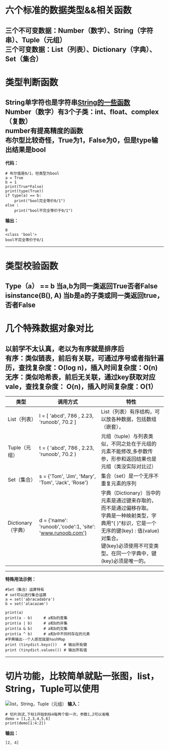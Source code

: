 # 六个标准的数据类型&&相关函数
**三个不可变数据：Number（数字）、String（字符串）、Tuple（元组）<br>
三个可变数据：List（列表）、Dictionary（字典）、Set（集合）**
---------------------------------------------------------
# 类型判断函数
**String单字符也是字符串[String的一些函数](http://www.runoob.com/python3/python3-string.html)<br>
Number（数字）有3个子类：int、float、complex（复数）<br>
number有提高精度的函数<br>
布尔型比较奇怪，True为1，False为0，但是type输出结果是bool**
---------------------------------------------------------
**代码：**
```
# 布尔值是0/1，但类型为bool
a = True
b = 1
print(True*False)
print(type(True))
if type(a) == b:
	print("bool完全等价0/1")
else :
	print("bool不完全等价于0/1")
```
**输出：**
```
0
<class 'bool'>
bool不完全等价于0/1
```
---------------------------------------------------------
# 类型校验函数
**Type（a） == b 当a,b为同一类返回True否者False<br>
isinstance(B(), A)  当b是a的子类或同一类返回true，否者False**
---------------------------------------------------------
# 几个特殊数据对象对比
**以前学不太认真，老以为有序就是排序后<br>
有序：类似链表，前后有关联，可通过序号或者指针遍历，查找复杂度：O(log n)，插入时间复杂度：O(n)<br>
无序：类似哈希表，前后无关联，通过key获取对应vale，查找复杂度： O(n)，插入时间复杂度：O(1）**<br>
---------------------------------------------------------
类型| 调用方式|特性
----| -------|-------
List（列表） | l = [ 'abcd', 786 , 2.23, 'runoob', 70.2 ]|List（列表）有序结构，可以放各种数据，包括数组（嵌套），
Tuple（元组） |t = ( 'abcd', 786 , 2.23, 'runoob', 70.2  )|元组（tuple）与列表类似，不同之处在于元组的元素不能修改,多参数传参，形参和返回结果也是元组（类没实际对比过）
Set（集合） |s = {'Tom', 'Jim', 'Mary', 'Tom', 'Jack', 'Rose'}|集合（set）是一个无序不重复元素的序列
Dictionary（字典） |d = {'name': 'runoob','code':1, 'site': 'www.runoob.com'}|字典（Dictionary）当中的元素是通过键来存取的，而不是通过偏移存取。<br>字典是一种映射类型，字典用"{ }"标识，它是一个无序的键(key) : 值(value)对集合。<br>键(key)必须使用不可变类型。在同一个字典中，键(key)必须是唯一的。
---------------------------------------------------------
**特殊用法示例：**
```
#Set（集合）运算特有
# set可以进行集合运算
a = set('abracadabra')
b = set('alacazam')

print(a)
print(a - b)     # a和b的差集
print(a | b)     # a和b的并集
print(a & b)     # a和b的交集
print(a ^ b)     # a和b中不同时存在的元素
#字典输出--个人感觉就是hashMap
print (tinydict.keys())   # 输出所有键
print (tinydict.values()) # 输出所有值

```
---------------------------------------------------------
# 切片功能，比较简单就贴一张图，list，String，Tuple可以使用
![list，String，Tuple（元组）](http://www.runoob.com/wp-content/uploads/2013/11/list_slicing1.png)
**输入：**
```
# 切片测试,下标1开始到标4每两个取一次，参数1,2可以省略
demo = [1,2,3,4,5,6]
print(demo[1:4:2])
```
**输出：**
```
[2, 4]
```
